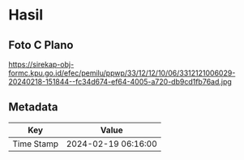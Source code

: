 # Hasil

## Foto C Plano

https://sirekap-obj-formc.kpu.go.id/efec/pemilu/ppwp/33/12/12/10/06/3312121006029-20240218-151844--fc34d674-ef64-4005-a720-db9cd1fb76ad.jpg


## Metadata

| Key        | Value               |
| ---------- | ------------------- |
| Time Stamp | 2024-02-19 06:16:00 |




